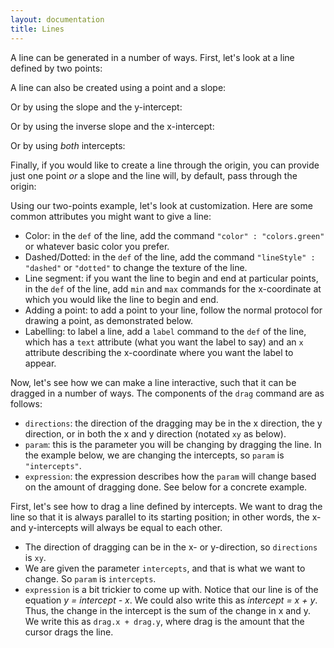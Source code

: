 ```yaml
---
layout: documentation
title: Lines
---
```


A line can be generated in a number of ways. First, let's look at a line defined by two points:

<div filename="line/simple_two_points" width="800" height="710" class="codePreview"></div>

A line can also be created using a point and a slope: 

<div filename="line/point_slope" width="800" height="710" class="codePreview"></div>

Or by using the slope and the y-intercept: 

<div filename="line/simple_slope_intercept" width="800" height="710" class="codePreview"></div>

Or by using the inverse slope and the x-intercept: 

<div filename="line/simple_invslope_intercept" width="800" height="710" class="codePreview"></div>

Or by using _both_ intercepts:

<div filename="line/intercepts" width="800" height="710" class="codePreview"></div>

Finally, if you would like to create a line through the origin, you can provide just one point _or_ a slope and the line will, by default, pass through the origin: 

<div filename="line/one_point" width="800" height="710" class="codePreview"></div>

Using our two-points example, let's look at customization. Here are some common attributes you might want to give a line:
* Color: in the `def` of the line, add the command `"color" : "colors.green"` or whatever basic color you prefer. 
* Dashed/Dotted: in the `def` of the line, add the command `"lineStyle" : "dashed"` or `"dotted"` to change the texture of the line. 
* Line segment: if you want the line to begin and end at particular points, in the `def` of the line, add `min` and `max` commands for the x-coordinate at which you would like the line to begin and end. 
* Adding a point: to add a point to your line, follow the normal protocol for drawing a point, as demonstrated below. 
* Labelling: to label a line, add a `label` command to the `def` of the line, which has a `text` attribute (what you want the label to say) and an `x` attribute describing the x-coordinate where you want the label to appear. 

<div filename="line/two_points" width="800" height="710" class="codePreview"></div>

Now, let's see how we can make a line interactive, such that it can be dragged in a number of ways. The components of the `drag` command are as follows:
* `directions`: the direction of the dragging may be in the x direction, the y direction, or in both the x and y direction (notated `xy` as below).
* `param`: this is the parameter you will be changing by dragging the line. In the example below, we are changing the intercepts, so `param` is `"intercepts"`.
* `expression`: the expression describes how the `param` will change based on the amount of dragging done. See below for a concrete example. 

First, let's see how to drag a line defined by intercepts. We want to drag the line so that it is always parallel to its starting position; in other words, the x- and y-intercepts will always be equal to each other. 

* The direction of dragging can be in the x- or y-direction, so `directions` is `xy`. 
* We are given the parameter `intercepts`, and that is what we want to change. So `param` is `intercepts`. 
* `expression` is a bit trickier to come up with. Notice that our line is of the equation _y = intercept - x_. We could also write this as _intercept = x + y_. Thus, the change in the intercept is the sum of the change in x and y. We write this as `drag.x + drag.y`, where drag is the amount that the cursor drags the line. 

<div filename="line/drag_parallel" width="800" height="710" class="codePreview"></div>
